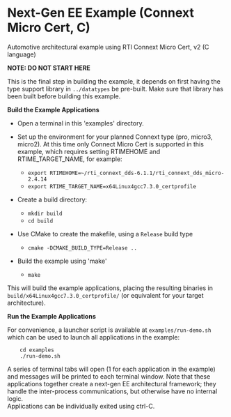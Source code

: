 # Next-Gen EE Example (Connext Micro Cert, C)

Automotive architectural example using RTI Connext Micro Cert, v2 (C language)  

**NOTE: DO NOT START HERE**

This is the final step in building the example, it depends on first having the type support
library in `../datatypes` be pre-built.   Make sure that library has been built before building this example.

**Build the Example Applications**

- Open a terminal in this 'examples' directory.
- Set up the environment for your planned Connext type (pro, micro3, micro2).
At this time only Connect Micro Cert is supported in this example, which requires setting RTIMEHOME and RTIME_TARGET_NAME, for example:
    - `export RTIMEHOME=~/rti_connext_dds-6.1.1/rti_connext_dds_micro-2.4.14`
    - `export RTIME_TARGET_NAME=x64Linux4gcc7.3.0_certprofile`

- Create a build directory:
    - `mkdir build`
    - `cd build`

- Use CMake to create the makefile, using a `Release` build type
    - `cmake -DCMAKE_BUILD_TYPE=Release ..`

- Build the example using 'make'
    - `make`

This will build the example applications, placing the resulting binaries in `build/x64Linux4gcc7.3.0_certprofile/`
(or equivalent for your target architecture).

**Run the Example Applications**

For convenience, a launcher script is available at `examples/run-demo.sh`
which can be used to launch all applications in the example:
```
    cd examples
    ./run-demo.sh
```

A series of terminal tabs will open (1 for each application in the example) and messages will be printed to each terminal window.   Note that these applications together create a next-gen EE architectural framework; they handle the inter-process communications, but otherwise have no internal logic.  
Applications can be individually exited using ctrl-C.
